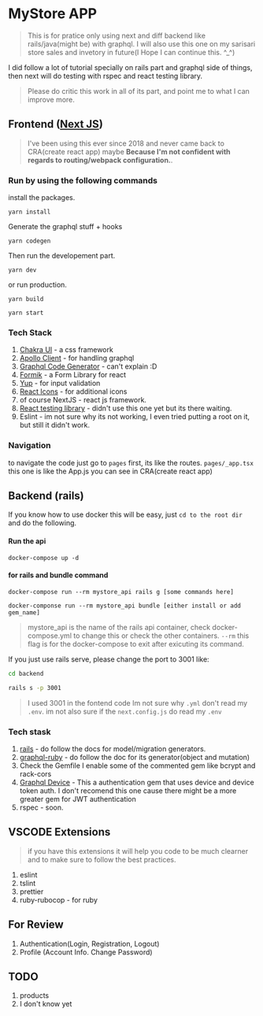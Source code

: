 # MyStore APP


> This is for pratice only using next and diff backend like rails/java(might be) with graphql. I will also use this one on my sarisari store sales and invetory in future(I Hope I can continue this. ^_^)


I did follow a lot of tutorial specially on rails part and graphql side of things, then next will do testing with rspec and react testing library.

> Please do critic this work in all of its part, and point me to what I can improve more.

## Frontend ([Next JS](https://nextjs.org/))

> I've been using this ever since 2018 and never came back to CRA(create react app) maybe **Because I'm not confident with regards to routing/webpack configuration.**.

### Run by using the following commands

install the packages.
```
yarn install
```
Generate the graphql stuff + hooks
```
yarn codegen
```
Then run the developement part.

```
yarn dev
```

or run production.

```
yarn build

yarn start
```

### Tech Stack
1. [Chakra UI](https://chakra-ui.com/) - a css framework
2. [Apollo Client](https://www.apollographql.com/docs/react/) - for handling graphql
3. [Graphql Code Generator](https://www.graphql-code-generator.com/) - can't explain :D
4. [Formik](https://formik.org/docs/overview) - a Form Library for react
5. [Yup](https://github.com/jquense/yup) - for input validation
6. [React Icons](https://react-icons.github.io/react-icons) - for additional icons
7. of course NextJS - react js framework.
8. [React testing library](https://testing-library.com/docs/react-testing-library/intro/) - didn't use this one yet but its there waiting.
9. Eslint - im not sure why its not working, I even tried putting a root on it, but still it didn't work.

### Navigation

to navigate the code just go to `pages` first, its like the routes.
`pages/_app.tsx` this one is like the App.js you can see in CRA(create react app)

## Backend (rails)

If you know how to use docker this will be easy, just `cd to the root dir` and do the following.

#### Run the api
```
docker-compose up -d
```
#### for rails and bundle command
```
docker-compose run --rm mystore_api rails g [some commands here]
```
```
docker-componse run --rm mystore_api bundle [either install or add gem_name]
```

> mystore_api is the name of the rails api container, check docker-compose.yml to change this or check the other containers. `--rm` this flag is for the docker-compose to exit after exicuting its command.


If you just use rails serve, please change the port to 3001 like:
```zsh
cd backend

rails s -p 3001
```

> I used 3001 in the fontend code Im not sure why `.yml` don't read my `.env`. im not also sure if the `next.config.js` do read my `.env`

### Tech stask
1. [rails](http://rubyonrails.org/) - do follow the docs for model/migration generators.
2. [graphql-ruby](https://graphql-ruby.org/) - do follow the doc for its generator(object and mutation)
3. Check the Gemfile I enable some of the commented gem like bcrypt and rack-cors
4. [Graphql Device](https://github.com/graphql-devise/graphql_devise) - This a authentication gem that uses device and device token auth. I don't recomend this one cause there might be a more greater gem for JWT authentication
5. rspec - soon.


## VSCODE Extensions
> if you have this extensions it will help you code to be much clearner and to make sure to follow the best practices.

1. eslint
2. tslint
3. prettier
4. ruby-rubocop - for ruby

## For Review
1. Authentication(Login, Registration, Logout)
2. Profile (Account Info. Change Password)

## TODO
1. products
2. I don't know yet
